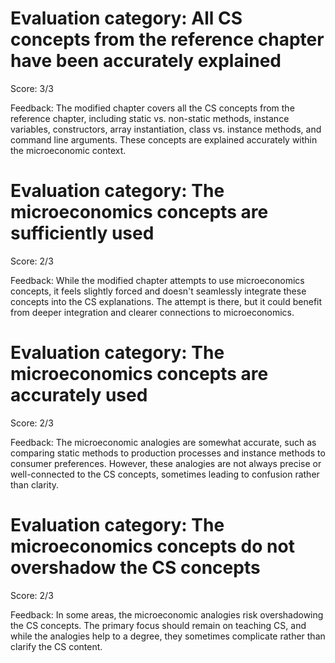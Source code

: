 # Evaluation category: All CS concepts from the reference chapter have been accurately explained

Score: 3/3

Feedback: The modified chapter covers all the CS concepts from the reference chapter, including static vs. non-static methods, instance variables, constructors, array instantiation, class vs. instance methods, and command line arguments. These concepts are explained accurately within the microeconomic context.

# Evaluation category: The microeconomics concepts are sufficiently used

Score: 2/3

Feedback: While the modified chapter attempts to use microeconomics concepts, it feels slightly forced and doesn't seamlessly integrate these concepts into the CS explanations. The attempt is there, but it could benefit from deeper integration and clearer connections to microeconomics.

# Evaluation category: The microeconomics concepts are accurately used

Score: 2/3

Feedback: The microeconomic analogies are somewhat accurate, such as comparing static methods to production processes and instance methods to consumer preferences. However, these analogies are not always precise or well-connected to the CS concepts, sometimes leading to confusion rather than clarity.

# Evaluation category: The microeconomics concepts do not overshadow the CS concepts

Score: 2/3

Feedback: In some areas, the microeconomic analogies risk overshadowing the CS concepts. The primary focus should remain on teaching CS, and while the analogies help to a degree, they sometimes complicate rather than clarify the CS content.

